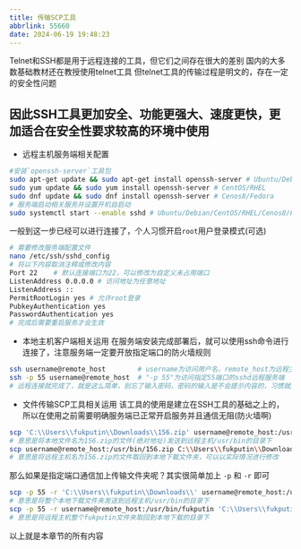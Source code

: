 ```yaml
---
title: 传输SCP工具
abbrlink: 55660
date: 2024-06-19 19:48:23
---
```


Telnet和SSH都是用于远程连接的工具，但它们之间存在很大的差别
国内的大多数基础教材还在教授使用telnet工具
但telnet工具的传输过程是明文的，存在一定的安全性问题

## 因此SSH工具更加安全、功能更强大、速度更快，更加适合在安全性要求较高的环境中使用

- 远程主机服务端相关配置

```bash
#安装`openssh-server`工具包
sudo apt-get update && sudo apt-get install openssh-server # Ubuntu/Debian
sudo yum update && sudo yum install openssh-server # CentOS/RHEL
sudo dnf update && sudo dnf install openssh-server # Cenos8/Fedora
# 服务端启动相关服务并设置开机自启动
sudo systemctl start --enable sshd # Ubuntu/Debian/CentOS/RHEL/Cenos8/Fedora
```

一般到这一步已经可以进行连接了，个人习惯开启`root`用户登录模式(可选)

```bash
# 需要修改服务端配置文件
nano /etc/ssh/sshd_config
# 将以下内容取消注释或修改内容
Port 22    # 默认连接端口为22，可以修改为自定义未占用端口
ListenAddress 0.0.0.0 # 访问地址为任意地址
ListenAddress ::
PermitRootLogin yes # 允许root登录
PubkeyAuthentication yes
PasswordAuthentication yes
# 完成后需要重启服务才会生效
```

- 本地主机客户端相关运用
在服务端安装完成部署后，就可以使用ssh命令进行连接了，注意服务端一定要开放指定端口的防火墙规则

```bash
ssh username@remote_host        # username为访问用户名，remote_host为远程主机IP地址
ssh -p 55 username@remote_host  # "-p 55"为访问指定55端口的sshd远程服务端
# 远程连接就完成了，就是这么简单，别忘了输入密码，密码的输入是不会提示内容的，习惯就好
```

- 文件传输SCP工具相关运用
该工具的使用是建立在SSH工具的基础之上的，所以在使用之前需要明确服务端已正常开启服务并且通信无阻(防火墙啊)

```bash
scp 'C:\\Users\\fukputin\\Downloads\\156.zip' username@remote_host:/usr/bin
# 意思是将本地文件名为156.zip的文件(绝对地址)发送到远程主机/usr/bin的目录下
scp username@remote_host:/usr/bin/156.zip C:\\Users\\fukputin\\Downloads\\
# 意思是将远程主机名为156.zip的文件取回到本地下载文件夹，可以以实际情况进行修改
```

那么如果是指定端口通信加上传输文件夹呢？其实很简单加上 `-p` 和 `-r` 即可

```bash
scp -p 55 -r 'C:\\Users\\fukputin\\Downloads\\' username@remote_host:/usr/bin
# 意思是将整个本地下载文件夹发送到远程主机/usr/bin的目录下
scp -p 55 -r username@remote_host:/usr/bin/fukputin 'C:\\Users\\fukputin\\Downloads'
# 意思是将远程主机整个fukputin文件夹取回到本地下载的目录下
```

以上就是本章节的所有内容